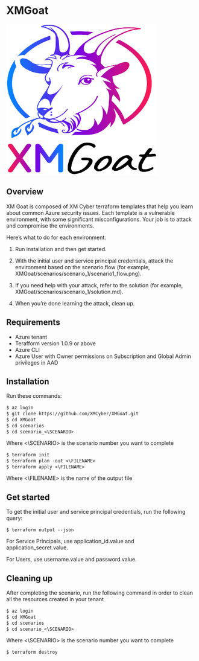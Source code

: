 # XMGoat 
<img src="https://github.com/XMCyber/XMGoat/blob/main/xmgoat.png" width="400" height="400">

## Overview
XM Goat is composed of XM Cyber terraform templates that help you learn about common Azure security issues. Each template is a vulnerable environment, with some significant misconfigurations. Your job is to attack and compromise the environments.

Here’s what to do for each environment:

1. Run installation and then get started.

2. With the initial user and service principal credentials, attack the environment based on the scenario flow (for example, XMGoat/scenarios/scenario_1/scenario1_flow.png).

3. If you need help with your attack, refer to the solution (for example, XMGoat/scenarios/scenario_1/solution.md).

4. When you’re done learning the attack, clean up.

## Requirements
* Azure tenant
* Terafform version 1.0.9 or above
* Azure CLI
* Azure User with Owner permissions on Subscription and Global Admin privileges in AAD

## Installation
Run these commands:
```
$ az login
$ git clone https://github.com/XMCyber/XMGoat.git
$ cd XMGoat
$ cd scenarios
$ cd scenario_<\SCENARIO>
```
Where <\SCENARIO> is the scenario number you want to complete
```
$ terraform init
$ terraform plan -out <\FILENAME>
$ terraform apply <\FILENAME>
```
Where <\FILENAME> is the name of the output file

## Get started
To get the initial user and service principal credentials, run the following query:
```
$ terraform output --json
```
For Service Principals, use application_id.value and application_secret.value.

For Users, use username.value and password.value.

## Cleaning up
After completing the scenario, run the following command in order to clean all the resources created in your tenant
```
$ az login
$ cd XMGoat
$ cd scenarios
$ cd scenario_<\SCENARIO>
```
Where <\SCENARIO> is the scenario number you want to complete
```
$ terraform destroy
```
